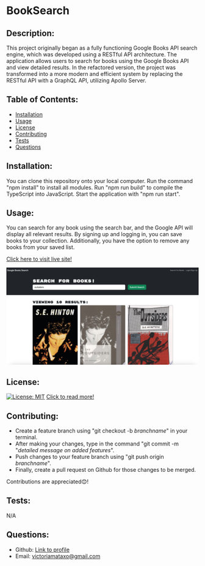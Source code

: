 # BookSearch

## Description:

This project originally began as a fully functioning Google Books API search engine, which was developed using a RESTful API architecture. The application allows users to search for books using the Google Books API and view detailed results. In the refactored version, the project was transformed into a more modern and efficient system by replacing the RESTful API with a GraphQL API, utilizing Apollo Server.

## Table of Contents:

- [Installation](#installation)
- [Usage](#usage)
- [License](#license)
- [Contributing](#contributing)
- [Tests](#tests)
- [Questions](#questions)

## Installation:

You can clone this repository onto your local computer. Run the command "npm install" to install all modules. Run "npm run build" to compile the TypeScript into JavaScript. Start the application with "npm run start".

## Usage:
You can search for any book using the search bar, and the Google API will display all relevant results. By signing up and logging in, you can save books to your collection. Additionally, you have the option to remove any books from your saved list.

[Click here to visit live site!](https://booksearch-mu1l.onrender.com)

![](./assets/screenshot.png)

## License:

[![License: MIT](https://img.shields.io/badge/License-MIT-yellow.svg)](https://opensource.org/licenses/MIT)
[Click to read more!](https://opensource.org/licenses/MIT)

## Contributing:

- Create a feature branch using "git checkout -b _branchname_" in your terminal.
- After making your changes, type in the command "git commit -m "_detailed message on added features_".
- Push changes to your feature branch using "git push origin _branchname_".
- Finally, create a pull request on Github for those changes to be merged.

Contributions are appreciated😊!

## Tests:

N/A

## Questions:

- Github: [Link to profile](https://github.com/victoriamata)
- Email: victoriamataxo@gmail.com